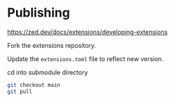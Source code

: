 # Publishing

https://zed.dev/docs/extensions/developing-extensions

Fork the extensions repository.

Update the `extensions.toml` file to reflect new version.

cd into submodule directory

```sh
git checkout main
git pull
```
